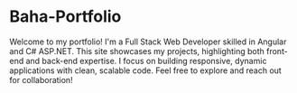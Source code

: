 # Baha-Portfolio
Welcome to my portfolio! I'm a Full Stack Web Developer skilled in Angular and C# ASP.NET. This site showcases my projects, highlighting both front-end and back-end expertise. I focus on building responsive, dynamic applications with clean, scalable code. Feel free to explore and reach out for collaboration!
